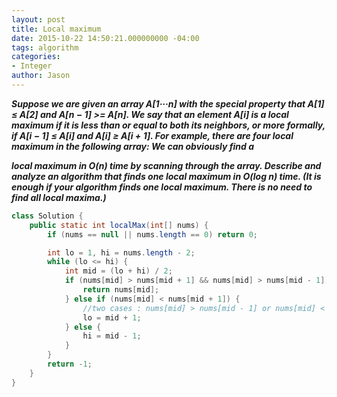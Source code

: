 ```yaml
---
layout: post
title: Local maximum
date: 2015-10-22 14:50:21.000000000 -04:00
tags: algorithm
categories:
- Integer
author: Jason
---
```

<p><strong><em>Suppose we are given an array A[1···n] with the special property that A[1] ≤ A[2] and A[n − 1] >= A[n]. We say that an element A[i] is a local maximum if it is less than or equal to both its neighbors, or more formally, if A[i − 1] ≤ A[i] and A[i] ≥ A[i + 1]. For example, there are four local maximum in the following array: We can obviously find a</p>

local maximum in O(n) time by scanning through the array. Describe and analyze an algorithm that finds one local maximum in O(log n) time. (It is enough if your algorithm finds one local maximum. There is no need to find all local maxima.)</em></strong></p>
``` java
class Solution {
    public static int localMax(int[] nums) {
        if (nums == null || nums.length == 0) return 0;

        int lo = 1, hi = nums.length - 2;
        while (lo <= hi) {
            int mid = (lo + hi) / 2;
            if (nums[mid] > nums[mid + 1] && nums[mid] > nums[mid - 1]) {
                return nums[mid];
            } else if (nums[mid] < nums[mid + 1]) {
                //two cases : nums[mid] > nums[mid - 1] or nums[mid] < nums[mid - 1]
                lo = mid + 1;
            } else {
                hi = mid - 1;
            }
        }
        return -1;
    }
}
```
